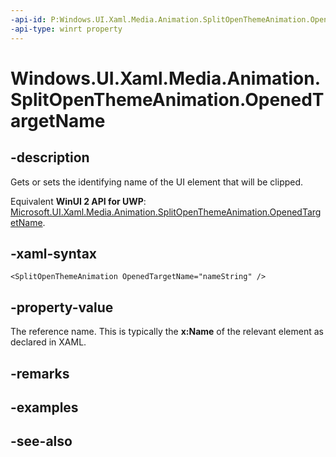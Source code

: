 ```yaml
---
-api-id: P:Windows.UI.Xaml.Media.Animation.SplitOpenThemeAnimation.OpenedTargetName
-api-type: winrt property
---
```


<!-- Property syntax
public string OpenedTargetName { get;  set; }
-->

# Windows.UI.Xaml.Media.Animation.SplitOpenThemeAnimation.OpenedTargetName

## -description
Gets or sets the identifying name of the UI element that will be clipped.

Equivalent **WinUI 2 API for UWP**: [Microsoft.UI.Xaml.Media.Animation.SplitOpenThemeAnimation.OpenedTargetName](/windows/winui/api/microsoft.ui.xaml.media.animation.splitopenthemeanimation.openedtargetname).

## -xaml-syntax
```xaml
<SplitOpenThemeAnimation OpenedTargetName="nameString" />
```


## -property-value
The reference name. This is typically the **x:Name** of the relevant element as declared in XAML.

## -remarks

## -examples

## -see-also
